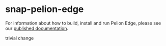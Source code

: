 # snap-pelion-edge

For information about how to build, install and run Pelion Edge, please see our [published documentation](https://developer.pelion.com/docs/device-management-edge/latest/quick-start/snapcraft-quick-start.html).

trivial change
